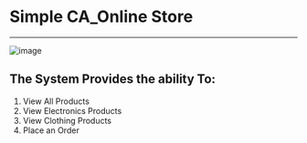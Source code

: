 <h1>Simple CA_Online Store</h1>
<hr>

![image](https://github.com/user-attachments/assets/0e66407d-e34a-47e1-9cc4-afcc27389033)

<h2>The System Provides the ability To:</h2>
<ol>
  <li>View All Products</li>
  <li>View Electronics Products</li>
  <li>View Clothing Products</li>
  <li>Place an Order</li>
</ol>
